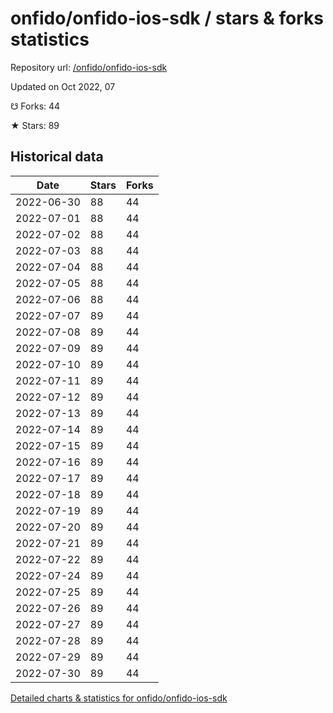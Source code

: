 # onfido/onfido-ios-sdk / stars & forks statistics

Repository url: [/onfido/onfido-ios-sdk](https://github.com/onfido/onfido-ios-sdk)

Updated on Oct 2022, 07

☋ Forks: 44

★ Stars: 89

## Historical data
| Date | Stars | Forks |
|------|-------|-------|
| 2022-06-30 | 88 | 44 | 
| 2022-07-01 | 88 | 44 | 
| 2022-07-02 | 88 | 44 | 
| 2022-07-03 | 88 | 44 | 
| 2022-07-04 | 88 | 44 | 
| 2022-07-05 | 88 | 44 | 
| 2022-07-06 | 88 | 44 | 
| 2022-07-07 | 89 | 44 | 
| 2022-07-08 | 89 | 44 | 
| 2022-07-09 | 89 | 44 | 
| 2022-07-10 | 89 | 44 | 
| 2022-07-11 | 89 | 44 | 
| 2022-07-12 | 89 | 44 | 
| 2022-07-13 | 89 | 44 | 
| 2022-07-14 | 89 | 44 | 
| 2022-07-15 | 89 | 44 | 
| 2022-07-16 | 89 | 44 | 
| 2022-07-17 | 89 | 44 | 
| 2022-07-18 | 89 | 44 | 
| 2022-07-19 | 89 | 44 | 
| 2022-07-20 | 89 | 44 | 
| 2022-07-21 | 89 | 44 | 
| 2022-07-22 | 89 | 44 | 
| 2022-07-24 | 89 | 44 | 
| 2022-07-25 | 89 | 44 | 
| 2022-07-26 | 89 | 44 | 
| 2022-07-27 | 89 | 44 | 
| 2022-07-28 | 89 | 44 | 
| 2022-07-29 | 89 | 44 | 
| 2022-07-30 | 89 | 44 | 


[Detailed charts & statistics for onfido/onfido-ios-sdk](https://reviewgithub.com/rep/onfido/onfido-ios-sdk)
